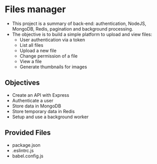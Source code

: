 # Files manager

* This project is a summary of back-end: authentication, NodeJS, MongoDB, Redis, pagination and background processing.
* The objective is to build a simple platform to upload and view files:
  - User authentication via a token
  - List all files
  - Upload a new file
  - Change permission of a file
  - View a file
  - Generate thumbnails for images

## Objectives
* Create an API with Express
* Authenticate a user
* Store data in MongoDB
* Store temporary data in Redis
* Setup and use a background worker

## Provided Files
* package.json
* .eslintrc.js
* babel.config.js
